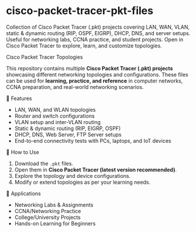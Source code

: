 # cisco-packet-tracer-pkt-files
Collection of Cisco Packet Tracer (.pkt) projects covering LAN, WAN, VLAN, static &amp; dynamic routing (RIP, OSPF, EIGRP), DHCP, DNS, and server setups. Useful for networking labs, CCNA practice, and student projects. Open in Cisco Packet Tracer to explore, learn, and customize topologies.


Cisco Packet Tracer Topologies

This repository contains multiple **Cisco Packet Tracer (.pkt) projects** showcasing different networking topologies and configurations. These files can be used for **learning, practice, and reference** in computer networks, CCNA preparation, and real-world networking scenarios.

🔹 Features

* LAN, WAN, and WLAN topologies
* Router and switch configurations
* VLAN setup and inter-VLAN routing
* Static & dynamic routing (RIP, EIGRP, OSPF)
* DHCP, DNS, Web Server, FTP Server setups
* End-to-end connectivity tests with PCs, laptops, and IoT devices

🔹 How to Use

1. Download the `.pkt` files.
2. Open them in **Cisco Packet Tracer (latest version recommended)**.
3. Explore the topology and device configurations.
4. Modify or extend topologies as per your learning needs.

🔹 Applications

* Networking Labs & Assignments
* CCNA/Networking Practice
* College/University Projects
* Hands-on Learning for Beginners


